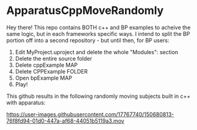 # ApparatusCppMoveRandomly
Hey there! 
This repo contains BOTH c++ and BP examples to acheive the same logic, but in each frameworks specific ways. I intend to split the BP portion off into a second repository - but until then, for BP users:

1. Edit MyProject.uproject and delete the whole "Modules": section
2. Delete the entire source folder
3. Delete cppExample MAP
4. Delete CPPExample FOLDER
5. Open bpExample MAP
6. Play!

This github results in the following randomly moving subjects built in c++ with apparatus:

https://user-images.githubusercontent.com/17767740/150680813-76f8fd94-01d0-447a-af68-44051b5119a3.mov
